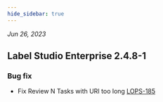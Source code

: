 ```yaml
---
hide_sidebar: true
---
```


*Jun 26, 2023*

## Label Studio Enterprise 2.4.8-1
### Bug fix
- Fix Review N Tasks with URI too long [LOPS-185](https://labelstudio.aha.io/features/LOPS-185)

